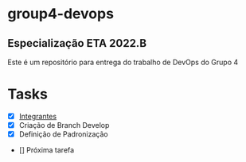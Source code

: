 # group4-devops

## Especialização ETA 2022.B 

Este é um repositório para entrega do trabalho de DevOps do Grupo 4


# Tasks
- [x] [Integrantes](integrantes.txt)
- [x] Criação de Branch Develop
- [x] Definição de Padronização 
- [] Próxima tarefa
